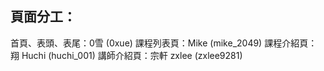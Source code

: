 ## 頁面分工：
首頁、表頭、表尾：0雪 (0xue)
課程列表頁：Mike (mike_2049)
課程介紹頁：翔 Huchi (huchi_001)
講師介紹頁：宗軒 zxlee (zxlee9281)
